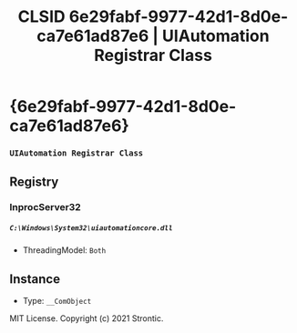 ﻿---
title: "CLSID 6e29fabf-9977-42d1-8d0e-ca7e61ad87e6 | UIAutomation Registrar Class"
excerpt: What is COM-Object CLSID 6e29fabf-9977-42d1-8d0e-ca7e61ad87e6?
---

# {6e29fabf-9977-42d1-8d0e-ca7e61ad87e6}

### `UIAutomation Registrar Class`

## Registry


### InprocServer32

##### `C:\Windows\System32\uiautomationcore.dll`
* ThreadingModel: `Both`

## Instance

* Type: `__ComObject`

MIT License. Copyright (c) 2021 Strontic.


